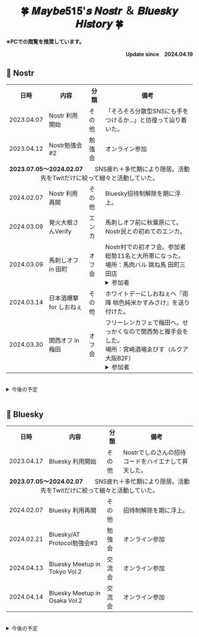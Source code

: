 <h1 align="center">🍀 𝑴𝒂𝒚𝒃𝒆𝟓𝟏𝟓'𝒔 𝑵𝒐𝒔𝒕𝒓 ＆ 𝑩𝒍𝒖𝒆𝒔𝒌𝒚 𝑯𝒊𝒔𝒕𝒐𝒓𝒚 🍀</h1>
<b><p>
  ※PCでの閲覧を推奨しています。<div align="right">Update since　2024.04.19</div>
</p></b>

## 💜 Nostr
<table>
    <tr>
        <th>日時</th>
        <th>内容</th>
        <th>分類</th>
        <th>備考</th>
    </tr>
    <tr>
        <td>2023.04.07</td>
        <td>Nostr 利用開始</td>
        <td>その他</td>
        <td>「そろそろ分散型SNSにも手をつけるか...」と彷徨って辿り着いた。</td>
    </tr>
    <tr>
        <td>2023.04.12</td>
        <td>Nostr勉強会#2</td>
        <td>勉強会</td>
        <td>オンライン参加</td>
    </tr>
    <tr>
        <td align="center" colspan="4"><b>2023.07.05～2024.02.07</b>　　SNS疲れ＋多忙期により隠居。活動先をTwitだけに絞って細々と活動していた。</td>
    </tr>
    <tr>
        <td>2024.02.07</td>
        <td>Nostr 利用再開</td>
        <td>その他</td>
        <td>Bluesky招待制解除を期に浮上。</td>
    </tr> 
    <tr>
        <td>2024.03.09</td>
        <td>発火大根さんVerify</td>
        <td>エンカ</td>
        <td>馬刺しオフ前に秋葉原にて。Nostr民との初めてのエンカ。</td>
    </tr>    
    <tr>
        <td>2024.03.09</td>
        <td>馬刺しオフ in 田町</td>
        <td>オフ会</td>
        <td>
            Nostr村での初オフ会。参加者総勢11名と大所帯になった。<br>
            場所：馬肉バル 跳ね馬 田町三田店
            <details>
              <summary>参加者</summary>
              <ul>
                <li>鮫島禄郎（電子馬）さん - 主催</li>
                <li>kojiraさん</li>
                <li>しのさん</li>
                <li>おっぱぴぃさん</li>
                <li>月野さん</li>
                <li>りらさん</li>
                <li>かすてらふぃさん</li>
                <li>淀川さん</li>
                <li>SuzuNyaさん</li>
                <li>しおんさん</li>
              </ul>
            </details>
        </td>
    </tr>
    <tr>
        <td>2024.03.14</td>
        <td>日本酒爆撃 for しおねぇ</td>
        <td>その他</td>
        <td>ホワイトデーにしおねぇへ『雨降 桃色純米かすみさけ』を送り付けた。</td>
    </tr>
    <tr>
        <td>2024.03.30</td>
        <td>関西オフ in 梅田</td>
        <td>オフ会</td>
        <td>
            フリーレンカフェで梅田へ。せっかくなので関西勢と握手会をした。<br>
            場所：宮崎酒場ゑびす（ルクア大阪B2F）
            <details> 
              <summary>参加者</summary>
              <ul>
                <li>ロクヨウさん - 起案</li>
                <li>柴山さん</li>
                <li>まきうさん</li>
              </ul>
            </details>            
        </td>
    </tr> 
</table>
<br>
<details>
  <summary>今後の予定</summary>
  <ul>
    <li>【2024.04.28】　クラフトビール会</li>
    <li>【2024.05.03】　馬刺しオフ</li>
    <li>【2024.05.04~05.06】　みずがめ座流星群</li>
    <li>【2024.06.01】　しおねぇ誕生会2024</li>
    <li>【2024.06.??】　しおじの湯オフ</li>
    <li>【未定】　発火大根さんと盃を交わす。</li>
    <li>【未定】　こうほうニキと『麺屋ととのう。』</li>
    <li>【未定】　𝒀𝑶𝑲𝑶𝑯𝑨𝑴𝑨 𝑵𝑨𝑽𝒀𝑩𝑳𝑼𝑬 撮影会</li>
    <li>【未定】　関西オフリベンジ</li>
  </ul>
</details>
<br>

## 💙 Bluesky
<table>
    <tr>
        <th>日時</th>
        <th>内容</th>
        <th>分類</th>
        <th>備考</th>
    </tr>
    <tr>
        <td>2023.04.17</td>
        <td>Bluesky 利用開始</td>
        <td>その他</td>
        <td>Nostrでしのさんの招待コードをハイエナして昇天した。</td>
    </tr>
    <tr>
        <td align="center" colspan="4"><b>2023.07.05～2024.02.07</b>　　SNS疲れ＋多忙期により隠居。活動先をTwitだけに絞って細々と活動していた。</td>
    </tr>    
    <tr>
        <td>2024.02.07</td>
        <td>Bluesky 利用再開</td>
        <td>その他</td>
        <td>招待制解除を期に浮上。</td>
    </tr>      
    <tr>
        <td>2024.02.21</td>
        <td>Bluesky/AT Protocol勉強会#3</td>
        <td>勉強会</td>
        <td>オンライン参加</td>
    </tr>
    <tr>
        <td>2024.04.13</td>
        <td>Bluesky Meetup in Tokyo Vol.2</td>
        <td>交流会</td>
        <td>オンライン参加</td>
    </tr>
    <tr>
        <td>2024.04.14</td>
        <td>Bluesky Meetup in Osaka Vol.2</td>
        <td>交流会</td>
        <td>オンライン参加</td>
    </tr>    
</table>
<br>
<details>
  <summary>今後の予定</summary>
  <ul>
    <li>特になし</li>
  </ul>
</details>
